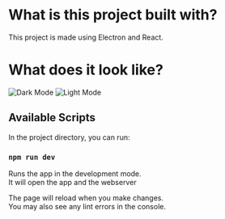 # What is this project built with?

This project is made using Electron and React.

# What does it look like?

![Dark Mode](https://github.com/superlopez-real/CanaryCoders-Launcher/blob/master/DarkMode.png?raw=true)
![Light Mode](https://github.com/superlopez-real/CanaryCoders-Launcher/blob/master/LightMode.png?raw=true)

## Available Scripts

In the project directory, you can run:

### `npm run dev`

Runs the app in the development mode.\
It will open the app and the webserver

The page will reload when you make changes.\
You may also see any lint errors in the console.
